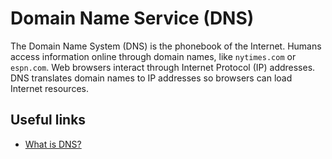 # Domain Name Service (DNS)

The Domain Name System (DNS) is the phonebook of the Internet. Humans access information online through domain names, like `nytimes.com` or `espn.com`. Web browsers interact through Internet Protocol (IP) addresses. DNS translates domain names to IP addresses so browsers can load Internet resources.

## Useful links

- [What is DNS?](https://www.cloudflare.com/learning/dns/what-is-dns/)
